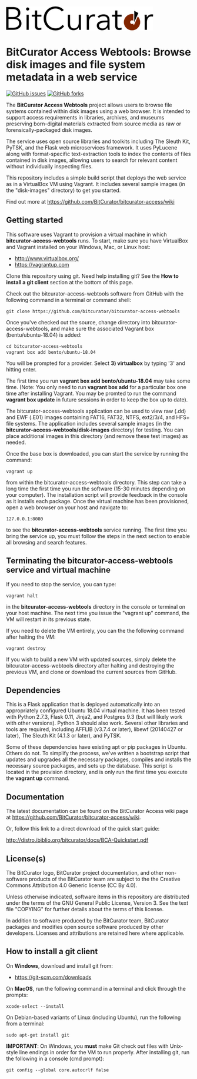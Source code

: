 ![logo](https://github.com/BitCurator/bitcurator.github.io/blob/master/logos/BitCurator-Basic-400px.png)

# BitCurator Access Webtools: Browse disk images and file system metadata in a web service

[![GitHub issues](https://img.shields.io/github/issues/bitcurator/bitcurator-access-webtools.svg)](https://github.com/bitcurator/bitcurator-access-webtools/issues)
[![GitHub forks](https://img.shields.io/github/forks/bitcurator/bitcurator-access-webtools.svg)](https://github.com/bitcurator/bitcurator-access-webtools/network)

The **BitCurator Access Webtools** project allows users to browse file systems contained within disk images using a web browser. It is intended to support access requirements in libraries, archives, and museums preserving born-digital materials extracted from source media as raw or forensically-packaged disk images. 

The service uses open source libraries and toolkits including The Sleuth Kit, PyTSK, and the Flask web microservices framework. It uses PyLucene along with format-specific text-extraction tools to index the contents of files contained in disk images, allowing users to search for relevant content without individually inspecting files.

This repository includes a simple build script that deploys the web service as in a VirtualBox VM using Vagrant. It includes several sample images (in the "disk-images" directory) to get you started.

Find out more at https://github.com/BitCurator/bitcurator-access/wiki

## Getting started
This software uses Vagrant to provision a virtual machine in which **bitcurator-access-webtools** runs. To start, make sure you have VirtualBox and Vagrant installed on your Windows, Mac, or Linux host:

  * http://www.virtualbox.org/
  * https://vagrantup.com

Clone this repository using git. Need help installing git? See the **How to install a git client** section at the bottom of this page.

Check out the bitcurator-access-webtools software from GitHub with the following command in a terminal or command shell:

```shell
git clone https://github.com/bitcurator/bitcurator-access-webtools
```

Once you've checked out the source, change directory into bitcurator-access-webtools, and make sure the associated Vagrant box (bentu/ubuntu-18.04) is added:

```shell
cd bitcurator-access-webtools
vagrant box add bento/ubuntu-18.04
```

You will be prompted for a provider. Select **3) virtualbox** by typing '3' and hitting enter.

The first time you run **vagrant box add bento/ubuntu-18.04** may take some time. (Note: You only need to run **vagrant box add** for a particular box one time after installing Vagrant. You may be promted to run the command **vagrant box update** in future sessions in order to keep the box up to date).

The bitcurator-access-webtools application can be used to view raw (.dd) and EWF (.E01) images containing FAT16, FAT32, NTFS, ext2/3/4, and HFS+ file systems. The application includes several sample images (in the **bitcurator-access-webtools/disk-images** directory) for testing. You can place additional images in this directory (and remove these test images) as needed.

Once the base box is downloaded, you can start the service by running the command: 

```shell
vagrant up
```

from within the bitcurator-access-webtools directory. This step can take a long time the first time you run the software (15-30 minutes depending on your computer). The installation script will provide feedback in the console as it installs each package. Once the virtual machine has been provisioned, open a web browser on your host and navigate to:

```shell
127.0.0.1:8080
```

to see the **bitcurator-access-webtools** service running. The first time you bring the service up, you must follow the steps in the next section to enable all browsing and search features. 

## Terminating the bitcurator-access-webtools service and virtual machine

If you need to stop the service, you can type:

```shell
vagrant halt
```

in the **bitcurator-access-webtools** directory in the console or terminal on your host machine. The next time you issue the "vagrant up" command, the VM will restart in its previous state. 

If you need to delete the VM entirely, you can the the following command after halting the VM:

```shell
vagrant destroy
```

If you wish to build a new VM with updated sources, simply delete the bitcurator-access-webtools directory after halting and destroying the previous VM, and clone or download the current sources from GitHub.

## Dependencies

This is a Flask application that is deployed automatically into an appropriately configured Ubuntu 18.04 virtual machine. It has been tested with Python 2.7.3, Flask 0.11, Jinja2, and Postgres 9.3 (but will likely work with other versions). Python 3 should also work.
Several other libraries and tools are required, including AFFLIB (v3.7.4 or later), libewf (20140427 or later), The Sleuth Kit (4.1.3 or later), and PyTSK.

Some of these dependencies have existing apt or pip packages in Ubuntu. Others do not. To simplify the process, we've written a bootstrap script that updates and upgrades all the necessary packages, compiles and installs the necessary source packages, and sets up the database. This script is located in the provision directory, and is only run the first time you execute the **vagrant up** command.

## Documentation

The latest documentation can be found on the BitCurator Access wiki page at https://github.com/BitCurator/bitcurator-access/wiki.

Or, follow this link to a direct download of the quick start guide:

http://distro.ibiblio.org/bitcurator/docs/BCA-Quickstart.pdf

## License(s)

The BitCurator logo, BitCurator project documentation, and other non-software products of the BitCurator team are subject to the the Creative Commons Attribution 4.0 Generic license (CC By 4.0).

Unless otherwise indicated, software items in this repository are distributed under the terms of the GNU General Public License, Version 3. See the text file "COPYING" for further details about the terms of this license.

In addition to software produced by the BitCurator team, BitCurator packages and modifies open source software produced by other developers. Licenses and attributions are retained here where applicable.

## How to install a git client

On **Windows**, download and install git from:

  * https://git-scm.com/downloads

On **MacOS**, run the following command in a terminal and click through the prompts:

```shell
xcode-select --install
```

On Debian-based variants of Linux (including Ubuntu), run the following from a terminal:

```shell
sudo apt-get install git
```

**IMPORTANT**: On Windows, you **must** make Git check out files with Unix-style line endings in order for the VM to run properly. After installing git, run the following in a console (cmd prompt):

```shell
git config --global core.autocrlf false
```
